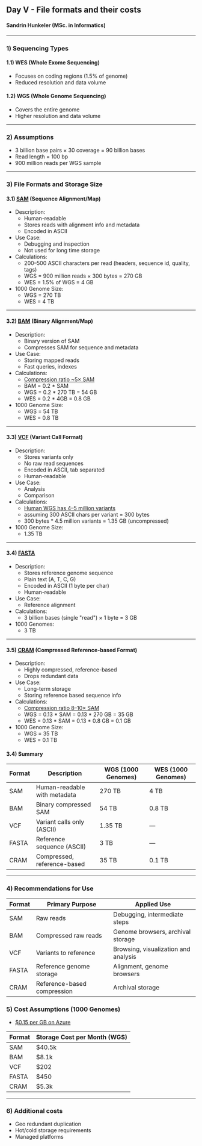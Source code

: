 ## Day V - File formats and their costs
#### Sandrin Hunkeler  (MSc. in Informatics)

___

### 1) Sequencing Types

#### 1.1) WES (Whole Exome Sequencing)
- Focuses on coding regions (1.5% of genome)
- Reduced resolution and data volume

#### 1.2) WGS (Whole Genome Sequencing)
- Covers the entire genome
- Higher resolution and data volume

___

### 2) Assumptions  
- 3 billion base pairs × 30 coverage = 90 billion bases  
- Read length = 100 bp  
- 900 million reads per WGS sample  

---

### 3) File Formats and Storage Size 

#### 3.1) [SAM](https://samtools.github.io/hts-specs/SAMv1.pdf) (Sequence Alignment/Map)  

- Description:  
  - Human-readable  
  - Stores reads with alignment info and metadata  
  - Encoded in ASCII
- Use Case:  
  - Debugging and inspection  
  - Not used for long time storage
- Calculations:  
  - 200–500 ASCII characters per read (headers, sequence id, quality, tags)  
  - WGS = 900 million reads × 300 bytes = 270 GB 
  - WES = 1.5% of WGS = 4 GB  
- 1000 Genome Size:  
  - WGS = 270 TB
  - WES = 4 TB

---

#### 3.2) [BAM](https://samtools.github.io/hts-specs/SAMv1.pdf ) (Binary Alignment/Map)  
 
- Description:  
  - Binary version of SAM  
  - Compresses SAM for sequence and metadata  
- Use Case:  
  - Storing mapped reads  
  - Fast queries, indexes
- Calculations:  
  - [Compression ratio ~5× SAM](https://docs.uppmax.uu.se/software/cram/#:~:text=The%20BAM%20format%20was%20a,suitable%20for%20long%2Dterm%20storage.)  
  - BAM = 0.2 * SAM
  - WGS = 0.2 * 270 TB = 54 GB  
  - WES = 0.2 * 4GB = 0.8 GB  
- 1000 Genome Size:  
  - WGS = 54 TB
  - WES = 0.8 TB

---

#### 3.3) [VCF](https://samtools.github.io/hts-specs/VCFv4.3.pdf ) (Variant Call Format)  
 
- Description:  
  - Stores variants only  
  - No raw read sequences
  - Encoded in ASCII, tab separated
  - Human-readable
- Use Case:
  - Analysis
  - Comparison
- Calculations:
  - [Human WGS has 4–5 million variants](https://www.nature.com/articles/nature15393) 
  - assuming 300 ASCII chars per variant = 300 bytes
  - 300 bytes * 4.5 million variants = 1.35 GB (uncompressed)
- 1000 Genome Size:  
  - 1.35 TB

---

#### 3.4) [FASTA](https://www.bioinformatics.nl/tools/crab_fasta.html)  
- Description:  
  - Stores reference genome sequence  
  - Plain text (A, T, C, G)
  - Encoded in ASCII (1 byte per char)
  - Human-readable
- Use Case:  
  - Reference alignment
- Calculations:  
  - 3 billion bases (single "read") × 1 byte = 3 GB
- 1000 Genomes:  
  - 3 TB

---

#### 3.5) [CRAM](https://samtools.github.io/hts-specs/CRAMv3.pdf) (Compressed Reference-based Format)  
  
- Description:  
  - Highly compressed, reference-based
  - Drops redundant data  
- Use Case:  
  - Long-term storage  
  - Storing reference based sequence info
- Calculations:
  - [Compression ratio 8–10× SAM](https://docs.uppmax.uu.se/software/cram/#:~:text=The%20BAM%20format%20was%20a,suitable%20for%20long%2Dterm%20storage.)  
  - WGS = 0.13 * SAM = 0.13 * 270 GB = 35 GB
  - WES = 0.13 * SAM  = 0.13 * 0.8 GB = 0.1 GB
- 1000 Genome Size:  
  - WGS = 35 TB
  - WES = 0.1 TB


#### 3.4) Summary

| Format | Description                      | WGS (1000 Genomes) | WES (1000 Genomes) |
|--------|----------------------------------|--------------------|--------------------|
| SAM    | Human-readable with metadata     | 270 TB             | 4 TB               |
| BAM    | Binary compressed SAM            | 54 TB              | 0.8 TB             |
| VCF    | Variant calls only (ASCII)       | 1.35 TB            | —                  |
| FASTA  | Reference sequence (ASCII)       | 3 TB               | —                  |
| CRAM   | Compressed, reference-based      | 35 TB              | 0.1 TB             |


---

### 4) Recommendations for Use

| Format | Primary Purpose             | Applied Use                          |
|--------|-----------------------------|--------------------------------------|
| SAM    | Raw reads                   | Debugging, intermediate steps        |
| BAM    | Compressed raw reads        | Genome browsers, archival storage    |
| VCF    | Variants to reference       | Browsing, visualization and analysis |
| FASTA  | Reference genome storage    | Alignment, genome browsers           |
| CRAM   | Reference-based compression | Archival storage                     |


### 5) Cost Assumptions (1000 Genomes)
- [$0.15 per GB on Azure](https://azure.microsoft.com/en-us/pricing/details/storage/blobs/)

| Format | Storage Cost per Month (WGS) |
|--------|------------------------------|
| SAM    | $40.5k                       | 
| BAM    | $8.1k                        | 
| VCF    | $202                         | 
| FASTA  | $450                         |
| CRAM   | $5.3k                        |

---

### 6) Additional costs
- Geo redundant duplication
- Hot/cold storage requirements
- Managed platforms

